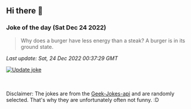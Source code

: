 ## Hi there 👋

### Joke of the day (Sat Dec 24 2022)
<!-- joke -->
>Why does a burger have less energy than a steak? A burger is in its ground state.
<!-- /joke -->

*Last update: Sat, 24 Dec 2022 00:37:29 GMT*

[![Update joke](https://github.com/nclskfm/nclskfm/actions/workflows/joke.yml/badge.svg)](https://github.com/nclskfm/nclskfm/actions/workflows/joke.yml)

<br><br>
Disclaimer: The jokes are from the [Geek-Jokes-api](https://github.com/sameerkumar18/geek-joke-api) and are randomly selected. That's why they are unfortunately often not funny. :D
